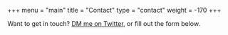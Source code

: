 +++
menu = "main"
title = "Contact"
type = "contact"
weight = -170
+++

Want to get in touch? [DM me on Twitter](https://twitter.com/joeraut), or fill out the form below.
